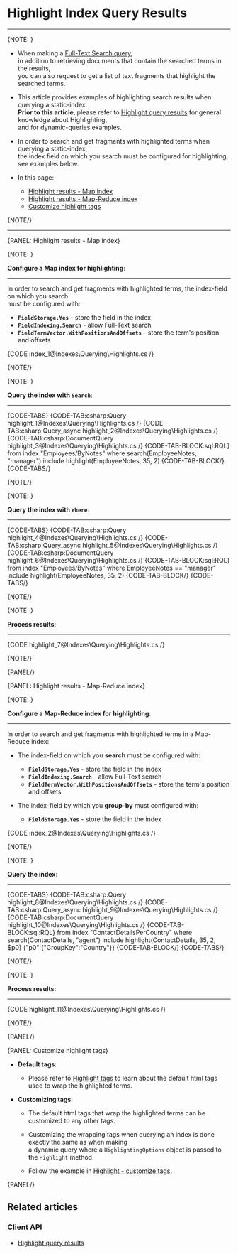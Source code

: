 # Highlight Index Query Results
---

{NOTE: }

* When making a [Full-Text Search query](../../indexes/querying/searching),  
  in addition to retrieving documents that contain the searched terms in the results,  
  you can also request to get a list of text fragments that highlight the searched terms.  

* This article provides examples of highlighting search results when querying a static-index.  
  __Prior to this article__, please refer to [Highlight query results](../../client-api/session/querying/how-to-use-highlighting) for general knowledge about Highlighting,  
  and for dynamic-queries examples.

* In order to search and get fragments with highlighted terms when querying a static-index,  
  the index field on which you search must be configured for highlighting,  
  see examples below. 

* In this page:
  * [Highlight results - Map index](../../indexes/querying/highlighting#highlight-results---map-index)
  * [Highlight results - Map-Reduce index](../../indexes/querying/highlighting#highlight-results---map-reduce-index)
  * [Customize highlight tags](../../indexes/querying/highlighting#customize-highlight-tags)

{NOTE/}

---

{PANEL: Highlight results - Map index}

{NOTE: }

__Configure a Map index for highlighting__:

---

In order to search and get fragments with highlighted terms, the index-field on which you search  
must be configured with:  

  * __`FieldStorage.Yes`__ - store the field in the index  
  * __`FieldIndexing.Search`__ - allow Full-Text search  
  * __`FieldTermVector.WithPositionsAndOffsets`__ - store the term's position and offsets

{CODE index_1@Indexes\Querying\Highlights.cs /}

{NOTE/}

{NOTE: }

__Query the index with `Search`__:

---

{CODE-TABS}
{CODE-TAB:csharp:Query highlight_1@Indexes\Querying\Highlights.cs /}
{CODE-TAB:csharp:Query_async highlight_2@Indexes\Querying\Highlights.cs /}
{CODE-TAB:csharp:DocumentQuery highlight_3@Indexes\Querying\Highlights.cs /}
{CODE-TAB-BLOCK:sql:RQL}
from index "Employees/ByNotes"
where search(EmployeeNotes, "manager")
include highlight(EmployeeNotes, 35, 2)
{CODE-TAB-BLOCK/}
{CODE-TABS/}

{NOTE/}

{NOTE: }

__Query the index with `Where`__:

---

{CODE-TABS}
{CODE-TAB:csharp:Query highlight_4@Indexes\Querying\Highlights.cs /}
{CODE-TAB:csharp:Query_async highlight_5@Indexes\Querying\Highlights.cs /}
{CODE-TAB:csharp:DocumentQuery highlight_6@Indexes\Querying\Highlights.cs /}
{CODE-TAB-BLOCK:sql:RQL}
from index "Employees/ByNotes"
where EmployeeNotes == "manager"
include highlight(EmployeeNotes, 35, 2)
{CODE-TAB-BLOCK/}
{CODE-TABS/}

{NOTE/}

{NOTE: }

__Process results__:

---

{CODE highlight_7@Indexes\Querying\Highlights.cs /}

{NOTE/}

{PANEL/}

{PANEL: Highlight results - Map-Reduce index}

{NOTE: }

__Configure a Map-Reduce index for highlighting__:

---

In order to search and get fragments with highlighted terms in a Map-Reduce index:

  * The index-field on which you __search__ must be configured with:

    * __`FieldStorage.Yes`__ - store the field in the index
    * __`FieldIndexing.Search`__ - allow Full-Text search
    * __`FieldTermVector.WithPositionsAndOffsets`__ - store the term's position and offsets

  * The index-field by which you __group-by__ must configured with:

    * __`FieldStorage.Yes`__ - store the field in the index

{CODE index_2@Indexes\Querying\Highlights.cs /}

{NOTE/}

{NOTE: }

__Query the index__:

---

{CODE-TABS}
{CODE-TAB:csharp:Query highlight_8@Indexes\Querying\Highlights.cs /}
{CODE-TAB:csharp:Query_async highlight_9@Indexes\Querying\Highlights.cs /}
{CODE-TAB:csharp:DocumentQuery highlight_10@Indexes\Querying\Highlights.cs /}
{CODE-TAB-BLOCK:sql:RQL}
from index "ContactDetailsPerCountry"
where search(ContactDetails, "agent")
include highlight(ContactDetails, 35, 2, $p0)
{"p0":{"GroupKey":"Country"}}
{CODE-TAB-BLOCK/}
{CODE-TABS/}

{NOTE/}

{NOTE: }

__Process results__:

---

{CODE highlight_11@Indexes\Querying\Highlights.cs /}

{NOTE/}

{PANEL/}

{PANEL: Customize highlight tags}

* __Default tags__:  

  * Please refer to [Highlight tags](../../client-api/session/querying/how-to-use-highlighting#highlight-tags) to learn about the default html tags used to wrap the highlighted terms.

* __Customizing tags__:  

  * The default html tags that wrap the highlighted terms can be customized to any other tags.  
  
  * Customizing the wrapping tags when querying an index is done exactly the same as when making  
    a dynamic query where a `HighlightingOptions` object is passed to the `Highlight` method.
  
  * Follow the example in [Highlight - customize tags](../../client-api/session/querying/how-to-use-highlighting#highlight---customize-tags).

{PANEL/}

## Related articles

### Client API

- [Highlight query results](../../client-api/session/querying/how-to-use-highlighting)
